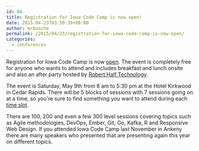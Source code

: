 ```yaml
---
id: 84
title: Registration for Iowa Code Camp is now open!
date: 2015-04-23T03:50:39+00:00
author: mrbusche
permalink: /2015/04/23/registration-for-iowa-code-camp-is-now-open/
categories:
  - conferences
---
```


Registration for Iowa Code Camp is now [open](https://www.iowacodecamp.com/attendee/register). The event is completely free for anyone who wants to attend and includes breakfast and lunch onsite and also an after party hosted by [Robert Half Technology](https://www.roberthalf.com/technology/).

The event is Saturday, May 9th from 8 am to 5:30 pm at the Hotel Kirkwood in Cedar Rapids. There will be 5 blocks of sessions with 7 sessions going on at a time, so you're sure to find something you want to attend during each [time slot](https://www.iowacodecamp.com/session/schedule).

There are 100, 200 and even a few 300 level sessions covering topics such as Agile methodologies, DevOps, Ember, Git, Go, Kafka, R and Responsive Web Design. If you attended Iowa Code Camp last November in Ankeny there are many speakers who presented that are presenting again this year on different topics.
